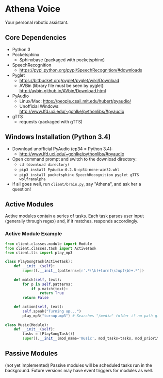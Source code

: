 # Athena Voice
Your personal robotic assistant.

## Core Dependencies
- Python 3
- Pocketsphinx
    - Sphinxbase (packaged with pocketsphinx)
- SpeechRecognition
    - https://pypi.python.org/pypi/SpeechRecognition/#downloads
- Pyglet
    - https://bitbucket.org/pyglet/pyglet/wiki/Download
    - AVBin (library file must be seen by pyglet)
        http://avbin.github.io/AVbin/Download.html
- PyAudio
    - Linux/Mac: https://people.csail.mit.edu/hubert/pyaudio/
    - Unofficial Windows: http://www.lfd.uci.edu/~gohlke/pythonlibs/#pyaudio
- gTTS
    - requests (packaged with gTTS)

## Windows Installation (Python 3.4)
- Download unofficial PyAudio (cp34 = Python 3.4):
    - http://www.lfd.uci.edu/~gohlke/pythonlibs/#pyaudio
- Open command prompt and switch to the download directory:
    - `cd (download directory)`
    - `pip3 install PyAudio‑0.2.8‑cp34‑none‑win32.whl`
    - `pip3 install pocketsphinx SpeechRecognition pyglet gTTS wolframalpha`
- If all goes well, run `client/brain.py`, say "Athena", and ask her a question!

## Active Modules
Active modules contain a series of tasks. Each task parses user input (generally through regex) and, if it matches, responds accordingly.

### Active Module Example
```python
from client.classes.module import Module
from client.classes.task import ActiveTask
from client.tts import play_mp3

class PlaySongTask(ActiveTask):
    def __init__(self):
        super().__init__(patterns=[r'.*(\b)+turn(\s)up(\b)+.*'])
         
    def match(self, text):
        for p in self.patterns:
            if p.match(text):
                return True
        return False
    
    def action(self, text):
        self.speak("Turning up...")
        play_mp3("turnup.mp3") # Searches "/media" folder if no path given
        
class Music(Module):
    def __init__(self):
        tasks = [PlaySongTask()]
        super().__init__(mod_name='music', mod_tasks=tasks, mod_priority=2)
```

## Passive Modules
(not yet implemented)
Passive modules will be scheduled tasks run in the background. Future versions may have event triggers for modules as well.
